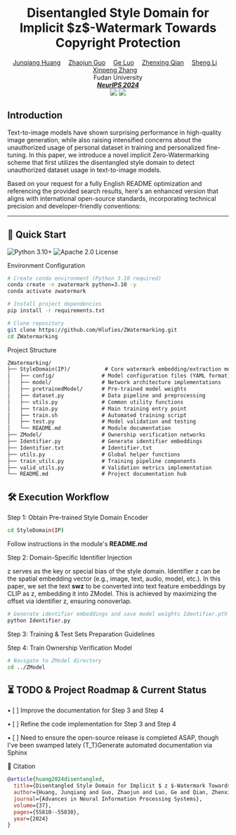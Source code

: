 <h1 align='Center'>Disentangled Style Domain for Implicit  $z$-Watermark Towards Copyright Protection</h1>
<div align='Center'>
    <a href='' target='_blank'>Junqiang Huang</a>&emsp;
    <a href='' target='_blank'>Zhaojun Guo</a>&emsp;
    <a href='' target='_blank'>Ge Luo</a>&emsp;
    <a href='' target='_blank'>Zhenxing Qian</a>&emsp;
    <a href='' target='_blank'>Sheng Li</a>&emsp;
    <a href='' target='_blank'>Xinpeng Zhang</a>&emsp;
</div>
<div align='Center'>
    Fudan University
</div>
<div align='Center'>
<i><strong><a href='[[https://eccv2024.ecva.net](https://neurips.cc/)](https://neurips.cc/)' target='_blank'>NeurIPS 2024</a></strong></i>
</div>


<div align='Center'>
    <a href='https://github.com/Hlufies/ZWatermarking'><img src='https://img.shields.io/badge/Project-Page-Green'></a>
    <a href=''><img src='https://img.shields.io/badge/Paper-Arxiv-red'></a>
</div>


## Introduction
Text-to-image models have shown surprising performance in high-quality image generation, while also raising intensified concerns about the unauthorized usage of personal dataset in training and personalized fine-tuning. In this paper, we introduce a novel implicit Zero-Watermarking scheme that first utilizes the disentangled style domain to detect unauthorized dataset usage in text-to-image models.

Based on your request for a fully English README optimization and referencing the provided search results, here's an enhanced version that aligns with international open-source standards, incorporating technical precision and developer-friendly conventions:

---


## 🚀 Quick Start  
![Python 3.10+](https://img.shields.io/badge/Python-3.10%2B-blue) ![Apache 2.0 License](https://img.shields.io/badge/License-Apache%202.0-green) 

Environment Configuration  
```bash
# Create conda environment (Python 3.10 required)
conda create -n zwatermark python=3.10 -y  
conda activate zwatermark

# Install project dependencies
pip install -r requirements.txt

# Clone repository
git clone https://github.com/Hlufies/ZWatermarking.git
cd ZWatermarking
```

Project Structure  
```markdown
ZWatermarking/
├── StyleDomain(IP)/           # Core watermark embedding/extraction module
│   ├── config/               # Model configuration files (YAML format)
│   ├── model/                # Network architecture implementations
│   ├── pretrainedModel/      # Pre-trained model weights
│   ├── dataset.py            # Data pipeline and preprocessing
│   ├── utils.py              # Common utility functions
│   ├── train.py              # Main training entry point
│   ├── train.sh              # Automated training script
│   ├── test.py               # Model validation and testing
│   └── README.md             # Module documentation
├── ZModel/                   # Ownership verification networks
├── Identifier.py             # Generate identifier embeddings
├── Identifier.txt            # Identifier.txt
├── utils.py                  # Global helper functions
├── train_utils.py            # Training pipeline components
├── valid_utils.py            # Validation metrics implementation
└── README.md                 # Project documentation hub
```

## 🛠️ Execution Workflow

Step 1: Obtain Pre-trained Style Domain Encoder
```bash
cd StyleDomain(IP)
```
Follow instructions in the module's **README.md**

Step 2: Domain-Specific Identifier Injection

z serves as the key or special bias of the style domain. Identifier z can be the spatial embedding vector (e.g., image, text, audio, model, etc.). In this paper, we set the text **swz** to be converted into text feature embeddings by CLIP as z, embedding it into ZModel. This is achieved by maximizing the offset via identifier z, ensuring nonoverlap.

```bash
# Generate identifier embeddings and save model weights Identifier.pth
python Identifier.py
```

Step 3: Training & Test Sets Preparation Guidelines


Step 4: Train Ownership Verification Model
```bash
# Navigate to ZModel directory
cd ../ZModel
```

## ⏳ TODO & Project Roadmap & Current Status  

• [ ] Improve the documentation for Step 3 and Step 4 

• [ ] Refine the code implementation for Step 3 and Step 4

• [ ] Need to ensure the open-source release is completed ASAP, though I've been swamped lately (T_T)Generate automated documentation via Sphinx  





📜 Citation  
```bibtex
@article{huang2024disentangled,
  title={Disentangled Style Domain for Implicit $ z $-Watermark Towards Copyright Protection},
  author={Huang, Junqiang and Guo, Zhaojun and Luo, Ge and Qian, Zhenxing and Li, Sheng and Zhang, Xinpeng},
  journal={Advances in Neural Information Processing Systems},
  volume={37},
  pages={55810--55830},
  year={2024}
}
```







